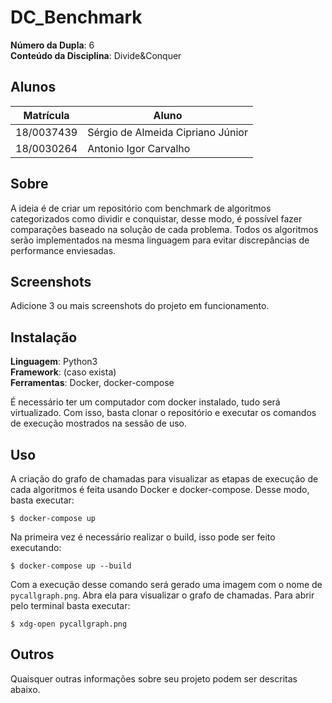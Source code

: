 # DC_Benchmark

**Número da Dupla**: 6<br>
**Conteúdo da Disciplina**: Divide&Conquer<br>

## Alunos

|Matrícula | Aluno |
| -- | -- |
| 18/0037439  |  Sérgio de Almeida Cipriano Júnior |
| 18/0030264  |  Antonio Igor Carvalho |

## Sobre 

A ideia é de criar um repositório com benchmark de algoritmos categorizados como
dividir e conquistar, desse modo, é possível fazer comparações baseado na
solução de cada problema. Todos os algoritmos serão implementados na mesma
linguagem para evitar discrepâncias de performance enviesadas.

## Screenshots

Adicione 3 ou mais screenshots do projeto em funcionamento.

## Instalação 

**Linguagem**: Python3<br>
**Framework**: (caso exista)<br>
**Ferramentas**: Docker, docker-compose<br>

É necessário ter um computador com docker instalado, tudo será virtualizado. Com
isso, basta clonar o repositório e executar os comandos de execução mostrados na
sessão de uso.

## Uso 

A criação do grafo de chamadas para visualizar as etapas de execução de cada
algoritmos é feita usando Docker e docker-compose. Desse modo, basta executar:

```
$ docker-compose up
```

Na primeira vez é necessário realizar o build, isso pode ser feito executando:

```
$ docker-compose up --build
```

Com a execução desse comando será gerado uma imagem com o nome de `pycallgraph.png`.
Abra ela para visualizar o grafo de chamadas. Para abrir pelo terminal basta
executar:

```
$ xdg-open pycallgraph.png 
```

## Outros 

Quaisquer outras informações sobre seu projeto podem ser descritas abaixo.

